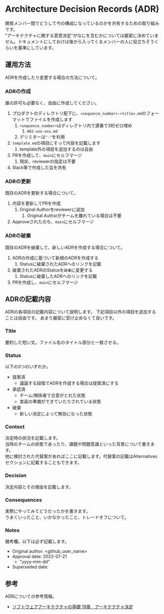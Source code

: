 # Architecture Decision Records (ADR)

開発メンバー間でどうして今の構成になっているのかを共有するための取り組みです。  
"アーキテクチャに関する意思決定"がなにを含むかについては厳密に決めていません。ドキュメントにしておけば後から入ってくるメンバーの人に役立ちそうくらいを基準にしています。

## 運用方法

ADRを作成したり変更する場合の方法について。

### ADRの作成

誰の許可も必要なく、自由に作成してください。

1. プロダクトのディレクトリ配下に、`<sequence_number>-<title>.md`のフォーマットでファイルを作成します
   1. `<sequence_number>`はディレクトリ内で連番で3桁ゼロ埋め
      1. `002-use-xxx.md`
   2. デリミターは`"-"`を利用
2. `template.md`の項目にそって内容を記載します
   1. template外の項目を追加するのは自由
3. PRを作成して、`main`にセルフマージ
   1. 現状、reviewerの指定は不要
4. Slack等で作成した旨を共有

### ADRの更新

既存のADRを更新する場合について。

1. 内容を更新してPRを作成
   1. Original Authorをreviewerに追加
      1. Original Authorがチームを離れている場合は不要
2. Approveされたのち、`main`にセルフマージ

### ADRの破棄

既存のADRを破棄して、新しいADRを作成する場合について。

1. ADRの作成に基づいて新規のADRを作成する
   1. Statusに破棄されたADRへのリンクを記載
2. 破棄されたADRのStatusを`破棄`に変更する
   1. Statusに破棄したADRへのリンクを記載
3. PRを作成し、`main`にセルフマージ


## ADRの記載内容

ADRの各項目の記載内容について説明します。
下記項目以外の項目を追加することは自由です。
あまり厳密に受け止めなくて良いです。

### Title

要約した短い文。ファイル名のタイトル部分と一致させる。

### Status

以下の3つのいずれか。

* 提案済
  * 議論する段階でADRを作成する場合は提案済にする
* 承認済
  * チーム/関係者で合意がとれた状態
  * 実装の準備ができていたりされている状態
* 破棄
  * 新しい決定によって無効になった状態

### Context

決定時の状況を記載します。  
当時のチームの状態であったり、課題や問題意識といった背景について書きます。  
他に検討された代替案があればここに記載します。代替案の記載はAlternatives セクションに記載することもできます。

### Decision

決定内容とその理由を記載します。


### Consequences

実際にやってみてどうだったかを書きます。  
うまくいったこと、いかなかったこと、トレードオフについて。

### Notes

備考欄。以下は必ず記載します。

* Original author: <github_user_name>
* Approval date: 2022-07-21
  * "yyyy-mm-dd"
* Superseded date:

## 参考

ADRについての参考情報。

* [ソフトウェアアーキテクチャの基礎 19章　アーキテクチャ決定](https://www.oreilly.co.jp/books/9784873119823/)